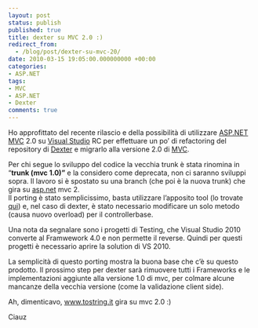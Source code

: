 ```yaml
---
layout: post
status: publish
published: true
title: dexter su MVC 2.0 :)
redirect_from: 
  - /blog/post/dexter-su-mvc-20/
date: 2010-03-15 19:05:00.000000000 +00:00
categories:
- ASP.NET
tags:
- MVC
- ASP.NET
- Dexter
comments: true
---
```

<p>Ho approfittato del recente rilascio e della possibilità di utilizzare <a title="ASP.NET" href="http://imperugo.tostring.it/categories/archive/ASP.NET" target="_blank"></a><a title="ASP.NET MVC" href="http://imperugo.tostring.it/Categories/Archive/MVC" target="_blank">ASP.NET MVC</a> 2.0</a> su <a title="Search Visual Studio" href="http://imperugo.tostring.it/blog/search?q=Visual+Studio&amp;searchButton=Go" target="_blank">Visual Studio</a> RC per effettuare un po’ di refactoring del repository di <a title="Dexter Blog Engine" href="http://dexterblogengine.codeplex.com/" rel="nofollow" target="_blank">Dexter</a> e migrarlo alla versione 2.0 di <a title="Category: MVC" href="http://tostring.it/Categories/Archive/MVC" target="_blank">MVC</a>.</p>  <p>Per chi segue lo sviluppo del codice la vecchia trunk è stata rinomina in “<strong>trunk (mvc 1.0)”</strong> e la considero come deprecata, non ci saranno sviluppi sopra. Il lavoro si è spostato su una branch (che poi è la nuova trunk) che gira su <a title="ASP.NET" href="http://imperugo.tostring.it/categories/archive/ASP.NET" target="_blank">asp.net</a> mvc 2.     <br />Il porting è stato semplicissimo, basta utilizzare l’apposito tool (lo trovate <a title="Migrating ASP.NET MVC 1.0 applications to ASP.NET MVC 2 RTM" href="http://weblogs.asp.net/leftslipper/archive/2010/03/10/migrating-asp-net-mvc-1-0-applications-to-asp-net-mvc-2-rtm.aspx" rel="nofollow" target="_blank">qui</a>) e, nel caso di dexter, è stato necessario modificare un solo metodo (causa nuovo overload) per il controllerbase. </p>  <p>Una nota da segnalare sono i progetti di Testing, che Visual Studio 2010 converte al Framwework 4.0 e non permette il reverse. Quindi per questi progetti è necessario aprire la solution di VS 2010.</p>  <p>La semplicità di questo porting mostra la buona base che c’è su questo prodotto. Il prossimo step per dexter sarà rimuovere tutti i Frameworks e le implementazioni aggiunte alla versione 1.0 di mvc, per colmare alcune mancanze della vecchia versione (come la validazione client side).</p>  <p>Ah, dimenticavo, <a href="http://www.tostring.it">www.tostring.it</a> gira su mvc 2.0 :)</p>  <p>Ciauz</p>
